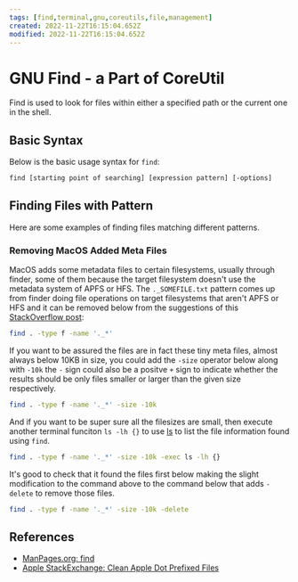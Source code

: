 ```yaml
---
tags: [find,terminal,gnu,coreutils,file,management]
created: 2022-11-22T16:15:04.652Z
modified: 2022-11-22T16:15:04.652Z
---
```

# GNU Find - a Part of CoreUtil

Find is used to look for files within either a specified path or the current one in the shell. 

## Basic Syntax

Below is the basic usage syntax for `find`:

```txt
find [starting point of searching] [expression pattern] [-options] 
```

## Finding Files with Pattern

Here are some examples of finding files matching different patterns.

### Removing MacOS Added Meta Files

MacOS adds some metadata files to certain filesystems, usually through finder, some of them because the target filesystem doesn't use the metadata system of APFS or HFS. The `._SOMEFILE.txt` pattern comes up from finder doing file operations on target filesystems that aren't APFS or HFS and it can be removed below from the suggestions of this [StackOverflow post][stackov-mac-forks]:

```sh
find . -type f -name '._*'
```

If you want to be assured the files are in fact these tiny meta files, almost always below 10KB in size, you could add the `-size` operator below along with `-10k` the `-` sign could also be a positve `+` sign to indicate whether the results should be only files smaller or larger than the given size respectively.

```sh
find . -type f -name '._*' -size -10k
```

And if you want to be super sure all the filesizes are small, then execute another terminal funciton `ls -lh {}` to use [ls](ls.md) to list the file information found using `find`.


```sh
find . -type f -name '._*' -size -10k -exec ls -lh {}
```

It's good to check that it found the files first below making the slight modification to the command above to the command below that adds `-delete` to remove those files.

```sh
find . -type f -name '._*' -size -10k -delete
```


## References

* [ManPages.org: find][manpages-find]
* [Apple StackExchange: Clean Apple Dot Prefixed Files][stackov-mac-forks]

<!-- Hidden References-->
[manpages-find]: https://manpages.org/find "ManPages.org: find"
[stackov-mac-forks]: https://apple.stackexchange.com/a/163498 "Apple StackExchange: Clean Apple Dot prefixed files"

